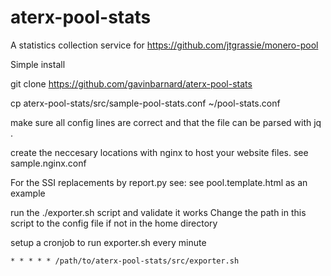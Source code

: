 # aterx-pool-stats
A statistics collection service for https://github.com/jtgrassie/monero-pool

Simple install

git clone https://github.com/gavinbarnard/aterx-pool-stats

cp aterx-pool-stats/src/sample-pool-stats.conf ~/pool-stats.conf

make sure all config lines are correct and that the file can be parsed with jq .

create the neccesary locations with nginx to host your website files.
see sample.nginx.conf

For the SSI replacements by report.py see: see pool.template.html as an example

run the ./exporter.sh script and validate it works
Change the path in this script to the config file if not
in the home directory

setup a cronjob to run exporter.sh every minute

    * * * * * /path/to/aterx-pool-stats/src/exporter.sh